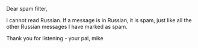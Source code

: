 <!--
.. title: Dear GMail spam filter
.. date: 2006/10/06 14:36
.. slug: dear-gmail-spam-filter
.. link:
.. description:
.. tags: computers, web
-->


Dear spam filter,

I cannot read Russian. If a message is in Russian, it is spam, just like all the other Russian messages I have marked as spam.

Thank you for listening - your pal,
mike
